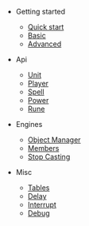 - Getting started

  - [Quick start](quickstart.md)
  - [Basic](basic.md)
  - [Advanced](advanced.md)

- Api

  - [Unit](unit.md)
  - [Player](player.md)
  - [Spell](spell.md)
  - [Power](power.md)
  - [Rune](rune.md)

- Engines

  - [Object Manager](object-manager.md)
  - [Members](members.md)
  - [Stop Casting](stopcasting.md)

- Misc

  - [Tables](tables.md)
  - [Delay](delay.md)
  - [Interrupt](interrupt.md)
  - [Debug](debug.md)
